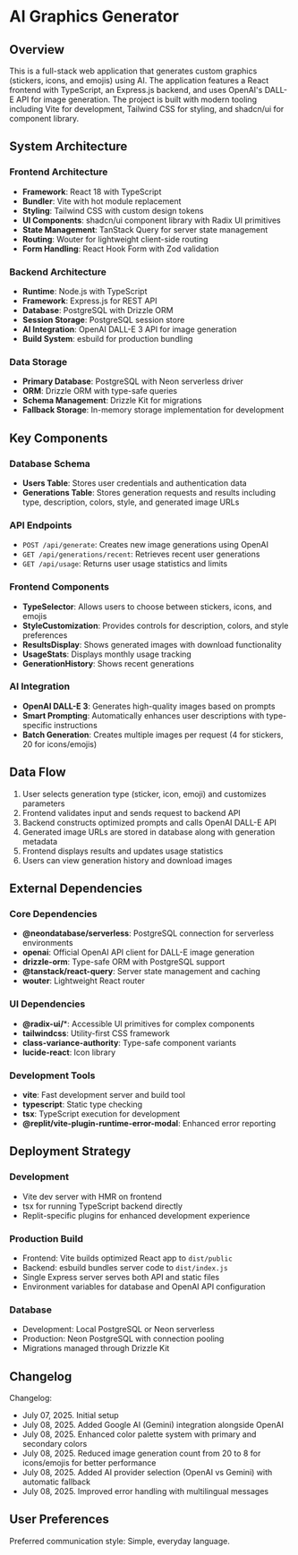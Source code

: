 # AI Graphics Generator

## Overview

This is a full-stack web application that generates custom graphics (stickers, icons, and emojis) using AI. The application features a React frontend with TypeScript, an Express.js backend, and uses OpenAI's DALL-E API for image generation. The project is built with modern tooling including Vite for development, Tailwind CSS for styling, and shadcn/ui for component library.

## System Architecture

### Frontend Architecture
- **Framework**: React 18 with TypeScript
- **Bundler**: Vite with hot module replacement
- **Styling**: Tailwind CSS with custom design tokens
- **UI Components**: shadcn/ui component library with Radix UI primitives
- **State Management**: TanStack Query for server state management
- **Routing**: Wouter for lightweight client-side routing
- **Form Handling**: React Hook Form with Zod validation

### Backend Architecture
- **Runtime**: Node.js with TypeScript
- **Framework**: Express.js for REST API
- **Database**: PostgreSQL with Drizzle ORM
- **Session Storage**: PostgreSQL session store
- **AI Integration**: OpenAI DALL-E 3 API for image generation
- **Build System**: esbuild for production bundling

### Data Storage
- **Primary Database**: PostgreSQL with Neon serverless driver
- **ORM**: Drizzle ORM with type-safe queries
- **Schema Management**: Drizzle Kit for migrations
- **Fallback Storage**: In-memory storage implementation for development

## Key Components

### Database Schema
- **Users Table**: Stores user credentials and authentication data
- **Generations Table**: Stores generation requests and results including type, description, colors, style, and generated image URLs

### API Endpoints
- `POST /api/generate`: Creates new image generations using OpenAI
- `GET /api/generations/recent`: Retrieves recent user generations
- `GET /api/usage`: Returns user usage statistics and limits

### Frontend Components
- **TypeSelector**: Allows users to choose between stickers, icons, and emojis
- **StyleCustomization**: Provides controls for description, colors, and style preferences
- **ResultsDisplay**: Shows generated images with download functionality
- **UsageStats**: Displays monthly usage tracking
- **GenerationHistory**: Shows recent generations

### AI Integration
- **OpenAI DALL-E 3**: Generates high-quality images based on prompts
- **Smart Prompting**: Automatically enhances user descriptions with type-specific instructions
- **Batch Generation**: Creates multiple images per request (4 for stickers, 20 for icons/emojis)

## Data Flow

1. User selects generation type (sticker, icon, emoji) and customizes parameters
2. Frontend validates input and sends request to backend API
3. Backend constructs optimized prompts and calls OpenAI DALL-E API
4. Generated image URLs are stored in database along with generation metadata
5. Frontend displays results and updates usage statistics
6. Users can view generation history and download images

## External Dependencies

### Core Dependencies
- **@neondatabase/serverless**: PostgreSQL connection for serverless environments
- **openai**: Official OpenAI API client for DALL-E image generation
- **drizzle-orm**: Type-safe ORM with PostgreSQL support
- **@tanstack/react-query**: Server state management and caching
- **wouter**: Lightweight React router

### UI Dependencies
- **@radix-ui/***: Accessible UI primitives for complex components
- **tailwindcss**: Utility-first CSS framework
- **class-variance-authority**: Type-safe component variants
- **lucide-react**: Icon library

### Development Tools
- **vite**: Fast development server and build tool
- **typescript**: Static type checking
- **tsx**: TypeScript execution for development
- **@replit/vite-plugin-runtime-error-modal**: Enhanced error reporting

## Deployment Strategy

### Development
- Vite dev server with HMR on frontend
- tsx for running TypeScript backend directly
- Replit-specific plugins for enhanced development experience

### Production Build
- Frontend: Vite builds optimized React app to `dist/public`
- Backend: esbuild bundles server code to `dist/index.js`
- Single Express server serves both API and static files
- Environment variables for database and OpenAI API configuration

### Database
- Development: Local PostgreSQL or Neon serverless
- Production: Neon PostgreSQL with connection pooling
- Migrations managed through Drizzle Kit

## Changelog

Changelog:
- July 07, 2025. Initial setup
- July 08, 2025. Added Google AI (Gemini) integration alongside OpenAI
- July 08, 2025. Enhanced color palette system with primary and secondary colors
- July 08, 2025. Reduced image generation count from 20 to 8 for icons/emojis for better performance
- July 08, 2025. Added AI provider selection (OpenAI vs Gemini) with automatic fallback
- July 08, 2025. Improved error handling with multilingual messages

## User Preferences

Preferred communication style: Simple, everyday language.